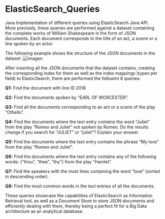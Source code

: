 # ElasticSearch_Queries
Java Implementation of different queries using ElasticSearch Java API. More precisely, these queries are performed against a dataset containing the complete works of William Shakespeare in the form of JSON documents. Each document corresponds to the title of an act, a scene or a line spoken by an actor.

The following example shows the structure of the JSON documents in the dataset:
![imagen](https://user-images.githubusercontent.com/69221572/120862677-a4bd6880-c589-11eb-9b4e-63f0b149aebb.png)

After inserting all the JSON documents that the dataset contains, creating the corresponding index for them as well as the index mappings (types per field) to ElasticSearch, there are performed the followint 8 queries:

**Q1:** Find the document with line ID 2018

**Q2:** Find the documents spoken by “EARL OF WORCESTER”.

**Q3:** Find all the documents corresponding to an act or a scene of the play “Othello”.

**Q4:** Find the documents where the text entry contains the word “Juliet” from the play “Romeo and Juliet” not spoken by Romeo. Do the results change if you search for “JULIET” or “juliet”? Explain your answer.

**Q5:** Find the documents where the text entry contains the phrase “My love” from the play “Romeo and Juliet”.

**Q6:** Find the documents where the text entry contains any of the following words: {“thou”, “thee”, “thy”} from the play “Hamlet”.

**Q7:** Find the speakers with the most lines containing the word “love” (sorted in descending order).

**Q8:** Find the most common words in the text entries of all the documents.

These queries showcase the capabilities of ElasticSearch as Information Retrieval tool, as well as a Document Store to store JSON documents and efficiently dealing with them, thereby being a perfect fit for a Big Data architecture as an analytical database.
